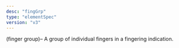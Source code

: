 ```yaml
---
desc: "fingGrp"
type: "elementSpec"
version: "v3"
---
```


(finger group)– A group of individual fingers in a fingering indication.